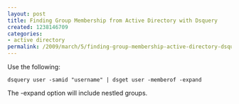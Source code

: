 ```yaml
---
layout: post
title: Finding Group Membership from Active Directory with Dsquery
created: 1238146709
categories:
- active directory
permalink: /2009/march/5/finding-group-membership-active-directory-dsquery/
---
```

Use the following:

`dsquery user -samid "username" | dsget user -memberof -expand`

The -expand option will include nestled groups.
